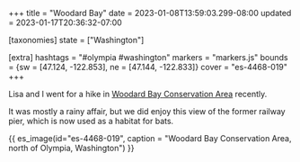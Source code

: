 +++
title = "Woodard Bay"
date = 2023-01-08T13:59:03.299-08:00
updated = 2023-01-17T20:36:32-07:00

[taxonomies]
state = ["Washington"]

[extra]
hashtags = "#olympia #washington"
markers = "markers.js"
bounds = {sw = [47.124, -122.853], ne = [47.144, -122.833]}
cover = "es-4468-019"
+++

Lisa and I went for a hike in [Woodard Bay Conservation Area](https://www.dnr.wa.gov/WoodardBay) recently.

<!-- more -->

It was mostly a rainy affair, but we did enjoy this view of the former railway pier, which is now used as a habitat for bats.

{{ es_image(id="es-4468-019", caption = "Woodard Bay Conservation Area, north of Olympia, Washington") }}
